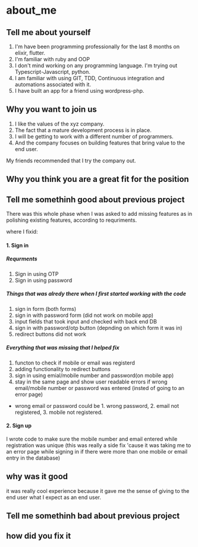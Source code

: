 # about_me

## Tell me about yourself
1. I'm have been programming professionally for the last 8 months on elixir, flutter.
2. I'm familiar with ruby and OOP
3. I don't mind working on any programming language. I'm trying out Typescript-Javascript, python.
4. I am familiar with using GIT, TDD, Continuous integration and automations associated with it. 
5. I have built an app for a friend using wordpress-php.

## Why you want to join us
1. I like the values of the xyz company.
2. The fact that a mature development process is in place.
3. I will be getting to work with a different number of programmers.
4. And the company focuses on building features that bring value to the end user.

My friends recommended that I try the company out.

## Why you think you are a great fit for the position
## Tell me somethinh good about previous project
There was this whole phase when I was asked to add missing features
as in polishing existing features, according to requriments.

where I fixid:
#### 1. Sign in
##### Requrments
1. Sign in using OTP
2. Sign in using password
##### Things that was alredy there when I first started working with the code
1. sign in form (both forms)
2. sign in with password form (did not work on mobile app)
3. input fields that took input and checked with back end DB
4. sign in with password/otp button (depnding on which form it was in)
5. redirect buttons did not work

##### Everything that was missing that I helped fix
1. functon to check if mobile or email was registerd
2. adding functionality to redirect buttons
3. sign in using emial/mobile number and password(on mobile app)
4. stay in the same page and show user readable errors if wrong email/mobile number or password was entered (insted of going to an error page)
 -  wrong email or password could be 1. wrong password, 2. email not registered, 3. mobile not registered.
 
 #### 2. Sign up
 I wrote code to make sure the mobile number and email entered while registration was unique (this was really a side fix 'cause it was taking me to an error page while signing in if there were more than one mobile or email entry in the database)
 
## why was it good
it was really cool experience because it gave me the sense of giving to the end user what I expect as an end user.

## Tell me somethinh bad about previous project
## how did you fix it
